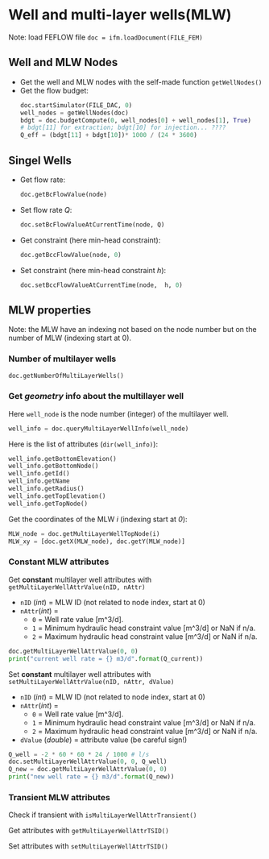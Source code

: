 # Well and multi-layer wells(MLW)

Note: load FEFLOW file `doc = ifm.loadDocument(FILE_FEM)`

## Well and MLW Nodes

* Get the well and MLW nodes with the self-made function `getWellNodes()`
* Get the flow budget:
    ```py
    doc.startSimulator(FILE_DAC, 0)
    well_nodes = getWellNodes(doc)
    bdgt = doc.budgetCompute(0, well_nodes[0] + well_nodes[1], True)
    # bdgt[11] for extraction; bdgt[10] for injection... ????
    Q_eff = (bdgt[11] + bdgt[10])* 1000 / (24 * 3600)
    ```

## Singel Wells

* Get flow rate:
    ```py
    doc.getBcFlowValue(node)
    ```
* Set flow rate *Q*:
    ```py
    doc.setBcFlowValueAtCurrentTime(node, Q)
    ```
* Get constraint (here min-head constraint):
    ```py
    doc.getBccFlowValue(node, 0)
    ```
* Set constraint (here min-head constraint *h*):
    ```py
    doc.setBccFlowValueAtCurrentTime(node,  h, 0)
    ```
      

## MLW properties

Note: the MLW have an indexing not based on the node number but on the number of MLW (indexing start at 0).

### Number of multilayer wells

```py
doc.getNumberOfMultiLayerWells()
```

### Get *geometry* info about the multillayer well

Here `well_node` is the node number (integer) of the multilayer well.

```py
well_info = doc.queryMultiLayerWellInfo(well_node)
```

Here is the list of attributes (`dir(well_info)`):

```py
well_info.getBottomElevation()
well_info.getBottomNode()
well_info.getId()
well_info.getName
well_info.getRadius()
well_info.getTopElevation()
well_info.getTopNode()
```

Get the coordinates of the MLW *i* (indexing start at *0*):

```py
MLW_node = doc.getMultiLayerWellTopNode(i)
MLW_xy = [doc.getX(MLW_node), doc.getY(MLW_node)]
```

### Constant MLW attributes


Get **constant** multilayer well attributes with `getMultiLayerWellAttrValue(nID, nAttr)`

* `nID` (*int*) = MLW ID (not related to node index, start at 0)
* `nAttr`(*int*) = 
    * `0` = Well rate value [m^3/d].
    * `1` = Minimum hydraulic head constraint value [m^3/d] or NaN if n/a.
    * `2` = Maximum hydraulic head constraint value [m^3/d] or NaN if n/a.

```py
doc.getMultiLayerWellAttrValue(0, 0)
print("current well rate = {} m3/d".format(Q_current))
```

Set **constant** multilayer well attributes with `setMultiLayerWellAttrValue(nID, nAttr, dValue)`

* `nID` (*int*) = MLW ID (not related to node index, start at 0)
* `nAttr`(*int*) = 
    * `0` = Well rate value [m^3/d].
    * `1` = Minimum hydraulic head constraint value [m^3/d] or NaN if n/a.
    * `2` = Maximum hydraulic head constraint value [m^3/d] or NaN if n/a.
* `dValue` (*double*) = attribute value (be careful sign!)

```py
Q_well = -2 * 60 * 60 * 24 / 1000 # l/s
doc.setMultiLayerWellAttrValue(0, 0, Q_well)
Q_new = doc.getMultiLayerWellAttrValue(0, 0)
print("new well rate = {} m3/d".format(Q_new))
```

### Transient MLW attributes

Check if transient with `isMultiLayerWellAttrTransient()`

Get attributes with `getMultiLayerWellAttrTSID()`

Set attributes with `setMultiLayerWellAttrTSID()`
